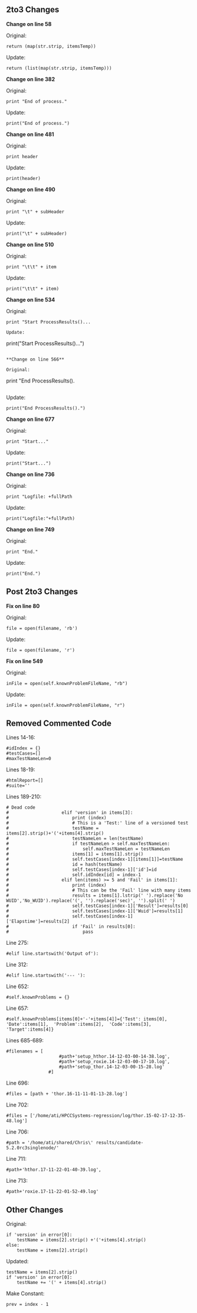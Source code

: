 ## 2to3 Changes

**Change on line 58**

Original:
```
return (map(str.strip, itemsTemp))
```
Update:
```
return (list(map(str.strip, itemsTemp)))
```

**Change on line 382**

Original:
```
print "End of process."
```
Update:
```
print("End of process.")
```

**Change on line 481**

Original:
```
print header
```
Update:
```
print(header)
```

**Change on line 490**

Original:
```
print "\t" + subHeader
```
Update:
```
print("\t" + subHeader)
```

**Change on line 510**

Original:
```
print "\t\t" + item
```
Update:
```
print("\t\t" + item)
```

**Change on line 534**

Original:
```
print "Start ProcessResults()...
```
```
Update:
```
print("Start ProcessResults()...")
```

**Change on line 566**

Original:
```
print "End ProcessResults().
```
```
Update:
```
print("End ProcessResults().")
```

**Change on line 677**

Original:
```
print "Start..."
```
Update:
```
print("Start...")
```

**Change on line 736**

Original:
```
print "Logfile: +fullPath
```
Update:
```
print("Logfile:"+fullPath)
```

**Change on line 749**

Original:
```
print "End."  
```
Update:
```
print("End.") 
```

## Post 2to3 Changes

**Fix on line 80**

Original:
```
file = open(filename, 'rb')
```
Update:
```
file = open(filename, 'r')
```

**Fix on line 549**

Original:
```
inFile = open(self.knownProblemFileName, "rb")
```
Update:
```
inFile = open(self.knownProblemFileName, "r")
```

## Removed Commented Code

Lines 14-16:
```
#idIndex = {}
#testCases=[]
#maxTestNameLen=0
```
                
Lines 18-19:
```
#htmlReport=[]
#suite=''
```

Lines 189-210:
```
# Dead code
#                    elif 'version' in items[3]:
#                        print (index)
#                        # This is a 'Test:' line of a versioned test
#                        testName = items[2].strip()+'('+items[4].strip()
#                        testNameLen = len(testName)
#                        if testNameLen > self.maxTestNameLen:
#                            self.maxTestNameLen = testNameLen
#                        items[1] = items[1].strip()
#                        self.testCases[index-1][items[1]]=testName
#                        id = hash(testName)
#                        self.testCases[index-1]['id']=id
#                        self.idIndex[id] = index-1
#                    elif len(items) >= 5 and 'Fail' in items[1]:
#                        print (index)
#                        # This can be the 'Fail' line with many items
#                        results = items[1].lstrip(' ').replace('No WUID','No_WUID').replace('(', '').replace('sec)', '').split(' ')
#                        self.testCases[index-1]['Result']=results[0]
#                        self.testCases[index-1]['Wuid']=results[1]
#                        self.testCases[index-1]['Elapstime']=results[2]
#                        if 'Fail' in results[0]:
#                            pass
```

Line 275:
```
#elif line.startswith('Output of'):
```

Line 312:
```
#elif line.startswith('--- '):
```

Line 652:
```
#self.knownProblems = {}
```

Line 657:
```
#self.knownProblems[items[0]+'-'+items[4]]={'Test': items[0],  'Date':items[1],  'Problem':items[2],  'Code':items[3],  'Target':items[4]}
```

Lines 685-689:
```
#filenames = [
                    #path+'setup_hthor.14-12-03-00-14-38.log', 
                    #path+'setup_roxie.14-12-03-00-17-10.log', 
                    #path+'setup_thor.14-12-03-00-15-28.log'
                #]
```

Line 696:
```
#files = [path + 'thor.16-11-11-01-13-28.log']
```

Line 702:
```
#files = ['/home/ati/HPCCSystems-regression/log/thor.15-02-17-12-35-48.log']
```

Line 706:
```
#path = '/home/ati/shared/Chris\' results/candidate-5.2.0rc3singlenode/'
```

Line 711:
```
#path+'hthor.17-11-22-01-40-39.log',
```

Line 713:
```
#path+'roxie.17-11-22-01-52-49.log'
```

## Other Changes

Original:
```
if 'version' in error[0]:
    testName = items[2].strip() +'('+items[4].strip()
else:
    testName = items[2].strip()
```
Updated:
```
testName = items[2].strip()
if 'version' in error[0]:
    testName += '(' + items[4].strip()
```

Make Constant:
```
prev = index - 1
```
